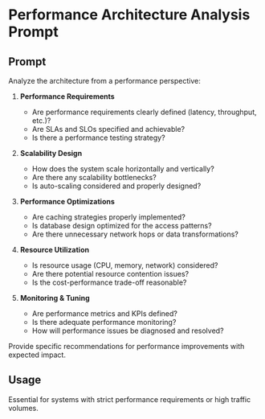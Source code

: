 # Performance Architecture Analysis Prompt

## Prompt
Analyze the architecture from a performance perspective:

1. **Performance Requirements**
   - Are performance requirements clearly defined (latency, throughput, etc.)?
   - Are SLAs and SLOs specified and achievable?
   - Is there a performance testing strategy?

2. **Scalability Design**
   - How does the system scale horizontally and vertically?
   - Are there any scalability bottlenecks?
   - Is auto-scaling considered and properly designed?

3. **Performance Optimizations**
   - Are caching strategies properly implemented?
   - Is database design optimized for the access patterns?
   - Are there unnecessary network hops or data transformations?

4. **Resource Utilization**
   - Is resource usage (CPU, memory, network) considered?
   - Are there potential resource contention issues?
   - Is the cost-performance trade-off reasonable?

5. **Monitoring & Tuning**
   - Are performance metrics and KPIs defined?
   - Is there adequate performance monitoring?
   - How will performance issues be diagnosed and resolved?

Provide specific recommendations for performance improvements with expected impact.

## Usage
Essential for systems with strict performance requirements or high traffic volumes.